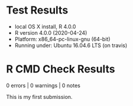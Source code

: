 # Test Results
* local OS X install, R 4.0.0
* R version 4.0.0 (2020-04-24)
* Platform: x86_64-pc-linux-gnu (64-bit)
* Running under: Ubuntu 16.04.6 LTS (on travis)

# R CMD Check Results
0 errors | 0 warnings | 0 notes 
    
This is my first submission.
